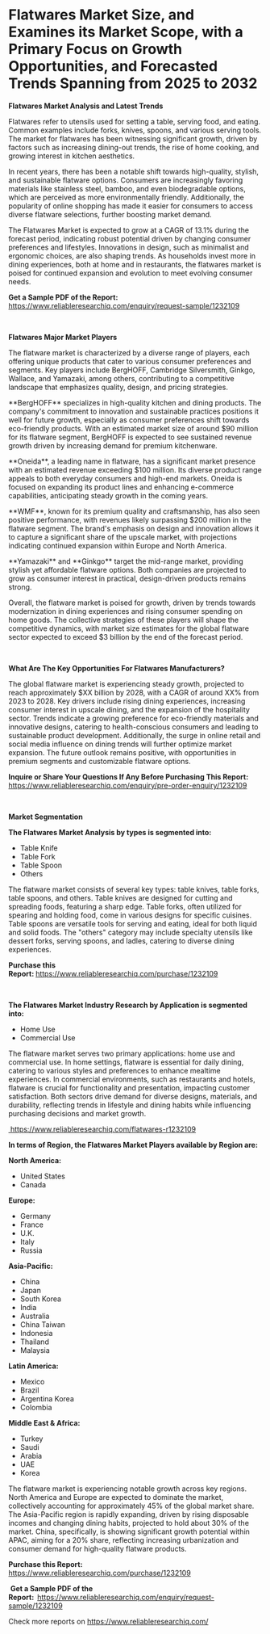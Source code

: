 <p><h1>Flatwares Market Size, and Examines its Market Scope, with a Primary Focus on Growth Opportunities, and Forecasted Trends Spanning from 2025 to 2032</h1></p><p><strong>Flatwares Market Analysis and Latest Trends</strong></p>
<p><p>Flatwares refer to utensils used for setting a table, serving food, and eating. Common examples include forks, knives, spoons, and various serving tools. The market for flatwares has been witnessing significant growth, driven by factors such as increasing dining-out trends, the rise of home cooking, and growing interest in kitchen aesthetics. </p><p>In recent years, there has been a notable shift towards high-quality, stylish, and sustainable flatware options. Consumers are increasingly favoring materials like stainless steel, bamboo, and even biodegradable options, which are perceived as more environmentally friendly. Additionally, the popularity of online shopping has made it easier for consumers to access diverse flatware selections, further boosting market demand.</p><p>The Flatwares Market is expected to grow at a CAGR of 13.1% during the forecast period, indicating robust potential driven by changing consumer preferences and lifestyles. Innovations in design, such as minimalist and ergonomic choices, are also shaping trends. As households invest more in dining experiences, both at home and in restaurants, the flatwares market is poised for continued expansion and evolution to meet evolving consumer needs.</p></p>
<p><strong>Get a Sample PDF of the Report:&nbsp;</strong> <a href="https://www.reliableresearchiq.com/enquiry/request-sample/1232109?utm_campaign=1837&utm_medium=2&utm_source=Github&utm_content=ia&utm_term=06022025&utm_id=flatwares">https://www.reliableresearchiq.com/enquiry/request-sample/1232109</a></p>
<p>&nbsp;</p>
<p><strong>Flatwares Major Market Players</strong></p>
<p><p>The flatware market is characterized by a diverse range of players, each offering unique products that cater to various consumer preferences and segments. Key players include BergHOFF, Cambridge Silversmith, Ginkgo, Wallace, and Yamazaki, among others, contributing to a competitive landscape that emphasizes quality, design, and pricing strategies.</p><p>**BergHOFF** specializes in high-quality kitchen and dining products. The company's commitment to innovation and sustainable practices positions it well for future growth, especially as consumer preferences shift towards eco-friendly products. With an estimated market size of around $90 million for its flatware segment, BergHOFF is expected to see sustained revenue growth driven by increasing demand for premium kitchenware.</p><p>**Oneida**, a leading name in flatware, has a significant market presence with an estimated revenue exceeding $100 million. Its diverse product range appeals to both everyday consumers and high-end markets. Oneida is focused on expanding its product lines and enhancing e-commerce capabilities, anticipating steady growth in the coming years.</p><p>**WMF**, known for its premium quality and craftsmanship, has also seen positive performance, with revenues likely surpassing $200 million in the flatware segment. The brand's emphasis on design and innovation allows it to capture a significant share of the upscale market, with projections indicating continued expansion within Europe and North America.</p><p>**Yamazaki** and **Ginkgo** target the mid-range market, providing stylish yet affordable flatware options. Both companies are projected to grow as consumer interest in practical, design-driven products remains strong. </p><p>Overall, the flatware market is poised for growth, driven by trends towards modernization in dining experiences and rising consumer spending on home goods. The collective strategies of these players will shape the competitive dynamics, with market size estimates for the global flatware sector expected to exceed $3 billion by the end of the forecast period.</p></p>
<p>&nbsp;</p>
<p><strong>What Are The Key Opportunities For Flatwares Manufacturers?</strong></p>
<p><p>The global flatware market is experiencing steady growth, projected to reach approximately $XX billion by 2028, with a CAGR of around XX% from 2023 to 2028. Key drivers include rising dining experiences, increasing consumer interest in upscale dining, and the expansion of the hospitality sector. Trends indicate a growing preference for eco-friendly materials and innovative designs, catering to health-conscious consumers and leading to sustainable product development. Additionally, the surge in online retail and social media influence on dining trends will further optimize market expansion. The future outlook remains positive, with opportunities in premium segments and customizable flatware options.</p></p>
<p><strong>Inquire or Share Your Questions If Any Before Purchasing This Report:</strong> <a href="https://www.reliableresearchiq.com/enquiry/pre-order-enquiry/1232109?utm_campaign=1837&utm_medium=2&utm_source=Github&utm_content=ia&utm_term=06022025&utm_id=flatwares">https://www.reliableresearchiq.com/enquiry/pre-order-enquiry/1232109</a></p>
<p>&nbsp;</p>
<p><strong>Market Segmentation</strong></p>
<p><strong>The Flatwares Market Analysis by types is segmented into:</strong></p>
<p><ul><li>Table Knife</li><li>Table Fork</li><li>Table Spoon</li><li>Others</li></ul></p>
<p><p>The flatware market consists of several key types: table knives, table forks, table spoons, and others. Table knives are designed for cutting and spreading foods, featuring a sharp edge. Table forks, often utilized for spearing and holding food, come in various designs for specific cuisines. Table spoons are versatile tools for serving and eating, ideal for both liquid and solid foods. The "others" category may include specialty utensils like dessert forks, serving spoons, and ladles, catering to diverse dining experiences.</p></p>
<p><strong>Purchase this Report:&nbsp;</strong><a href="https://www.reliableresearchiq.com/purchase/1232109?utm_campaign=1837&utm_medium=2&utm_source=Github&utm_content=ia&utm_term=06022025&utm_id=flatwares">https://www.reliableresearchiq.com/purchase/1232109</a></p>
<p>&nbsp;</p>
<p><strong>The Flatwares Market Industry Research by Application is segmented into:</strong></p>
<p><ul><li>Home Use</li><li>Commercial Use</li></ul></p>
<p><p>The flatware market serves two primary applications: home use and commercial use. In home settings, flatware is essential for daily dining, catering to various styles and preferences to enhance mealtime experiences. In commercial environments, such as restaurants and hotels, flatware is crucial for functionality and presentation, impacting customer satisfaction. Both sectors drive demand for diverse designs, materials, and durability, reflecting trends in lifestyle and dining habits while influencing purchasing decisions and market growth.</p></p>
<p><a href="https://www.reliableresearchiq.com/flatwares-r1232109?utm_campaign=1837&utm_medium=2&utm_source=Github&utm_content=ia&utm_term=06022025&utm_id=flatwares">&nbsp;https://www.reliableresearchiq.com/flatwares-r1232109</a></p>
<p><strong>In terms of Region, the Flatwares Market Players available by Region are:</strong></p>
<p>
    <p> <strong> North America: </strong>
        <ul>
            <li>United States</li>
            <li>Canada</li>
        </ul>
        </p> 
    <p> <strong> Europe: </strong>
        <ul>
            <li>Germany</li>
            <li>France</li>
            <li>U.K.</li>
            <li>Italy</li>
            <li>Russia</li>
        </ul>
        </p> 
    <p> <strong> Asia-Pacific: </strong>
        <ul>
            <li>China</li>
            <li>Japan</li>
            <li>South Korea</li>
            <li>India</li>
            <li>Australia</li>
            <li>China Taiwan</li>
            <li>Indonesia</li>
            <li>Thailand</li>
            <li>Malaysia</li>
        </ul>
        </p> 
    <p> <strong> Latin America: </strong>
        <ul>
            <li>Mexico</li>
            <li>Brazil</li>
            <li>Argentina Korea</li>
            <li>Colombia</li>
        </ul>
        </p> 
    <p> <strong> Middle East & Africa: </strong>
        <ul>
            <li>Turkey</li>
            <li>Saudi</li>
            <li>Arabia</li>
            <li>UAE</li>
            <li>Korea</li>
        </ul>
    </p>
    </p>
<p><p>The flatware market is experiencing notable growth across key regions. North America and Europe are expected to dominate the market, collectively accounting for approximately 45% of the global market share. The Asia-Pacific region is rapidly expanding, driven by rising disposable incomes and changing dining habits, projected to hold about 30% of the market. China, specifically, is showing significant growth potential within APAC, aiming for a 20% share, reflecting increasing urbanization and consumer demand for high-quality flatware products.</p></p>
<p><strong>Purchase this Report: </strong><a href="https://www.reliableresearchiq.com/purchase/1232109?utm_campaign=1837&utm_medium=2&utm_source=Github&utm_content=ia&utm_term=06022025&utm_id=flatwares">https://www.reliableresearchiq.com/purchase/1232109</a></p>
<p>&nbsp;<strong>Get a Sample PDF of the Report:&nbsp;&nbsp;</strong><a href="https://www.reliableresearchiq.com/enquiry/request-sample/1232109?utm_campaign=1837&utm_medium=2&utm_source=Github&utm_content=ia&utm_term=06022025&utm_id=flatwares">https://www.reliableresearchiq.com/enquiry/request-sample/1232109</a></p>
<p><strong></strong></p>
<p>Check more reports on <a href="https://www.reliableresearchiq.com/?utm_campaign=1837&utm_medium=2&utm_source=Github&utm_content=ia&utm_term=06022025&utm_id=flatwares">https://www.reliableresearchiq.com/</a></p>